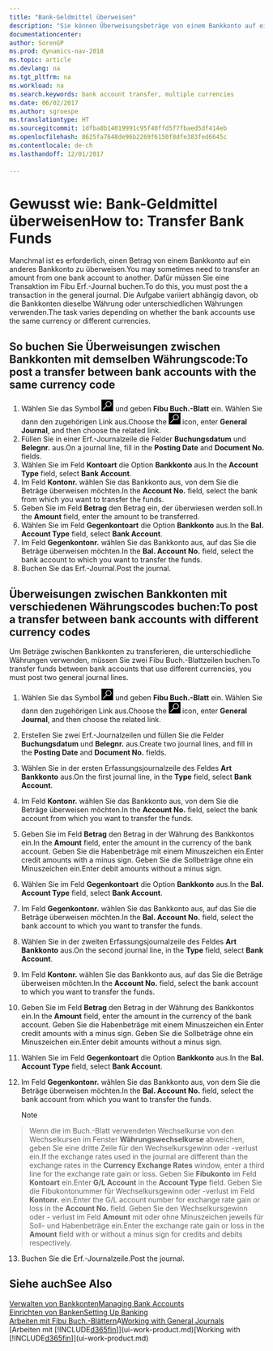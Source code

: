 ```yaml
---
title: "Bank-Geldmittel überweisen"
description: "Sie können Überweisungsbeträge von einem Bankkonto auf ein anders übertragen, einschließlich verschiedene Währungen, indem Sie die Transaktion im Fibu Erf.-Journal buchen."
documentationcenter: 
author: SorenGP
ms.prod: dynamics-nav-2018
ms.topic: article
ms.devlang: na
ms.tgt_pltfrm: na
ms.workload: na
ms.search.keywords: bank account transfer, multiple currencies
ms.date: 06/02/2017
ms.author: sgroespe
ms.translationtype: HT
ms.sourcegitcommit: 1dfba8b14019991c95f40ffd5f7fbaed5df414eb
ms.openlocfilehash: 8625fa7648de96b2269f6150f8dfe383fed6645c
ms.contentlocale: de-ch
ms.lasthandoff: 12/01/2017

---
```

# <a name="how-to-transfer-bank-funds"></a><span data-ttu-id="b61fa-103">Gewusst wie: Bank-Geldmittel überweisen</span><span class="sxs-lookup"><span data-stu-id="b61fa-103">How to: Transfer Bank Funds</span></span>
<span data-ttu-id="b61fa-104">Manchmal ist es erforderlich, einen Betrag von einem Bankkonto auf ein anderes Bankkonto zu überweisen.</span><span class="sxs-lookup"><span data-stu-id="b61fa-104">You may sometimes need to transfer an amount from one bank account to another.</span></span> <span data-ttu-id="b61fa-105">Dafür müssen Sie eine Transaktion im Fibu Erf.-Journal buchen.</span><span class="sxs-lookup"><span data-stu-id="b61fa-105">To do this, you must post the a transaction in the general journal.</span></span> <span data-ttu-id="b61fa-106">Die Aufgabe variiert abhängig davon, ob die Bankkonten dieselbe Währung oder unterschiedlichen Währungen verwenden.</span><span class="sxs-lookup"><span data-stu-id="b61fa-106">The task varies depending on whether the bank accounts use the same currency or different currencies.</span></span>

## <a name="to-post-a-transfer-between-bank-accounts-with-the-same-currency-code"></a><span data-ttu-id="b61fa-107">So buchen Sie Überweisungen zwischen Bankkonten mit demselben Währungscode:</span><span class="sxs-lookup"><span data-stu-id="b61fa-107">To post a transfer between bank accounts with the same currency code</span></span>
1. <span data-ttu-id="b61fa-108">Wählen Sie das Symbol ![Nach Seite oder Bericht suchen](media/ui-search/search_small.png "Nach Seite ober Bericht suchen") und geben **Fibu Buch.-Blatt** ein. Wählen Sie dann den zugehörigen Link aus.</span><span class="sxs-lookup"><span data-stu-id="b61fa-108">Choose the ![Search for Page or Report](media/ui-search/search_small.png "Search for Page or Report icon") icon, enter **General Journal**, and then choose the related link.</span></span>
2. <span data-ttu-id="b61fa-109">Füllen Sie in einer Erf.-Journalzeile die Felder **Buchungsdatum** und **Belegnr.** aus.</span><span class="sxs-lookup"><span data-stu-id="b61fa-109">On a journal line, fill in the **Posting Date** and **Document No.** fields.</span></span>
3. <span data-ttu-id="b61fa-110">Wählen Sie im Feld **Kontoart** die Option **Bankkonto** aus.</span><span class="sxs-lookup"><span data-stu-id="b61fa-110">In the **Account Type** field, select **Bank Account**.</span></span>
4. <span data-ttu-id="b61fa-111">Im Feld **Kontonr.** wählen Sie das Bankkonto aus, von dem Sie die Beträge überweisen möchten.</span><span class="sxs-lookup"><span data-stu-id="b61fa-111">In the **Account No.** field, select the bank from which you want to transfer the funds.</span></span>
5. <span data-ttu-id="b61fa-112">Geben Sie im Feld **Betrag** den Betrag ein, der überwiesen werden soll.</span><span class="sxs-lookup"><span data-stu-id="b61fa-112">In the **Amount** field, enter the amount to be transferred.</span></span>
6. <span data-ttu-id="b61fa-113">Wählen Sie im Feld **Gegenkontoart** die Option **Bankkonto** aus.</span><span class="sxs-lookup"><span data-stu-id="b61fa-113">In the **Bal. Account Type** field, select **Bank Account**.</span></span>
7. <span data-ttu-id="b61fa-114">Im Feld **Gegenkontonr.** wählen Sie das Bankkonto aus, auf das Sie die Beträge überweisen möchten.</span><span class="sxs-lookup"><span data-stu-id="b61fa-114">In the **Bal. Account No.** field, select the bank account to which you want to transfer the funds.</span></span>
8. <span data-ttu-id="b61fa-115">Buchen Sie das Erf.-Journal.</span><span class="sxs-lookup"><span data-stu-id="b61fa-115">Post the journal.</span></span>

## <a name="to-post-a-transfer-between-bank-accounts-with-different-currency-codes"></a><span data-ttu-id="b61fa-116">Überweisungen zwischen Bankkonten mit verschiedenen Währungscodes buchen:</span><span class="sxs-lookup"><span data-stu-id="b61fa-116">To post a transfer between bank accounts with different currency codes</span></span>
<span data-ttu-id="b61fa-117">Um Beträge zwischen Bankkonten zu transferieren, die unterschiedliche Währungen verwenden, müssen Sie zwei Fibu Buch.-Blattzeilen buchen.</span><span class="sxs-lookup"><span data-stu-id="b61fa-117">To transfer funds between bank accounts that use different currencies, you must post two general journal lines.</span></span>

1. <span data-ttu-id="b61fa-118">Wählen Sie das Symbol ![Nach Seite oder Bericht suchen](media/ui-search/search_small.png "Nach Seite ober Bericht suchen") und geben **Fibu Buch.-Blatt** ein. Wählen Sie dann den zugehörigen Link aus.</span><span class="sxs-lookup"><span data-stu-id="b61fa-118">Choose the ![Search for Page or Report](media/ui-search/search_small.png "Search for Page or Report icon") icon, enter **General Journal**, and then choose the related link.</span></span>
2. <span data-ttu-id="b61fa-119">Erstellen Sie zwei Erf.-Journalzeilen und füllen Sie die Felder **Buchungsdatum** und **Belegnr.** aus.</span><span class="sxs-lookup"><span data-stu-id="b61fa-119">Create two journal lines, and fill in the **Posting Date** and **Document No.** fields.</span></span>
3. <span data-ttu-id="b61fa-120">Wählen Sie in der ersten Erfassungsjournalzeile des Feldes **Art** **Bankkonto** aus.</span><span class="sxs-lookup"><span data-stu-id="b61fa-120">On the first journal line, in the **Type** field, select **Bank Account**.</span></span>
4. <span data-ttu-id="b61fa-121">Im Feld **Kontonr.** wählen Sie das Bankkonto aus, von dem Sie die Beträge überweisen möchten.</span><span class="sxs-lookup"><span data-stu-id="b61fa-121">In the **Account No.** field, select the bank account from which you want to transfer the funds.</span></span>
5. <span data-ttu-id="b61fa-122">Geben Sie im Feld **Betrag** den Betrag in der Währung des Bankkontos ein.</span><span class="sxs-lookup"><span data-stu-id="b61fa-122">In the **Amount** field, enter the amount in the currency of the bank account.</span></span> <span data-ttu-id="b61fa-123">Geben Sie die Habenbeträge mit einem Minuszeichen ein.</span><span class="sxs-lookup"><span data-stu-id="b61fa-123">Enter credit amounts with a minus sign.</span></span> <span data-ttu-id="b61fa-124">Geben Sie die Sollbeträge ohne ein Minuszeichen ein.</span><span class="sxs-lookup"><span data-stu-id="b61fa-124">Enter debit amounts without a minus sign.</span></span>
6. <span data-ttu-id="b61fa-125">Wählen Sie im Feld **Gegenkontoart** die Option **Bankkonto** aus.</span><span class="sxs-lookup"><span data-stu-id="b61fa-125">In the **Bal. Account Type** field, select **Bank Account**.</span></span>
7. <span data-ttu-id="b61fa-126">Im Feld **Gegenkontonr.** wählen Sie das Bankkonto aus, auf das Sie die Beträge überweisen möchten.</span><span class="sxs-lookup"><span data-stu-id="b61fa-126">In the **Bal. Account No.** field, select the bank account to which you want to transfer the funds.</span></span>
8. <span data-ttu-id="b61fa-127">Wählen Sie in der zweiten Erfassungsjournalzeile des Feldes **Art** **Bankkonto** aus.</span><span class="sxs-lookup"><span data-stu-id="b61fa-127">On the second journal line, in the **Type** field, select **Bank Account**.</span></span>
9. <span data-ttu-id="b61fa-128">Im Feld **Kontonr.** wählen Sie das Bankkonto aus, auf das Sie die Beträge überweisen möchten.</span><span class="sxs-lookup"><span data-stu-id="b61fa-128">In the **Account No.** field, select the bank account to which you want to transfer the funds.</span></span>
10. <span data-ttu-id="b61fa-129">Geben Sie im Feld **Betrag** den Betrag in der Währung des Bankkontos ein.</span><span class="sxs-lookup"><span data-stu-id="b61fa-129">In the **Amount** field, enter the amount in the currency of the bank account.</span></span> <span data-ttu-id="b61fa-130">Geben Sie die Habenbeträge mit einem Minuszeichen ein.</span><span class="sxs-lookup"><span data-stu-id="b61fa-130">Enter credit amounts with a minus sign.</span></span> <span data-ttu-id="b61fa-131">Geben Sie die Sollbeträge ohne ein Minuszeichen ein.</span><span class="sxs-lookup"><span data-stu-id="b61fa-131">Enter debit amounts without a minus sign.</span></span>
11. <span data-ttu-id="b61fa-132">Wählen Sie im Feld **Gegenkontoart** die Option **Bankkonto** aus.</span><span class="sxs-lookup"><span data-stu-id="b61fa-132">In the **Bal. Account Type** field, select **Bank Account**.</span></span>  
12. <span data-ttu-id="b61fa-133">Im Feld **Gegenkontonr.** wählen Sie das Bankkonto aus, von dem Sie die Beträge überweisen möchten.</span><span class="sxs-lookup"><span data-stu-id="b61fa-133">In the **Bal. Account No.** field, select the bank account from which you want to transfer the funds.</span></span>

    > [!NOTE]  
>   <span data-ttu-id="b61fa-134">Wenn die im Buch.-Blatt verwendeten Wechselkurse von den Wechselkursen im Fenster **Währungswechselkurse** abweichen, geben Sie eine dritte Zeile für den Wechselkursgewinn oder -verlust ein.</span><span class="sxs-lookup"><span data-stu-id="b61fa-134">If the exchange rates used in the journal are different than the exchange rates in the **Currency Exchange Rates** window, enter a third line for the exchange rate gain or loss.</span></span> <span data-ttu-id="b61fa-135">Geben Sie **Fibukonto** im Feld **Kontoart** ein.</span><span class="sxs-lookup"><span data-stu-id="b61fa-135">Enter **G/L Account** in the **Account Type** field.</span></span> <span data-ttu-id="b61fa-136">Geben Sie die Fibukontonummer für Wechselkursgewinn oder -verlust im Feld **Kontonr.** ein.</span><span class="sxs-lookup"><span data-stu-id="b61fa-136">Enter the G/L account number for exchange rate gain or loss in the **Account No.** field.</span></span> <span data-ttu-id="b61fa-137">Geben Sie den Wechselkursgewinn oder - verlust im Feld **Amount** mit oder ohne Minuszeichen jeweils für Soll- und Habenbeträge ein.</span><span class="sxs-lookup"><span data-stu-id="b61fa-137">Enter the exchange rate gain or loss in the **Amount** field with or without a minus sign for credits and debits respectively.</span></span>
13. <span data-ttu-id="b61fa-138">Buchen Sie die Erf.-Journalzeile.</span><span class="sxs-lookup"><span data-stu-id="b61fa-138">Post the journal.</span></span>

## <a name="see-also"></a><span data-ttu-id="b61fa-139">Siehe auch</span><span class="sxs-lookup"><span data-stu-id="b61fa-139">See Also</span></span>
[<span data-ttu-id="b61fa-140">Verwalten von Bankkonten</span><span class="sxs-lookup"><span data-stu-id="b61fa-140">Managing Bank Accounts</span></span>](bank-manage-bank-accounts.md)  
[<span data-ttu-id="b61fa-141">Einrichten von Banken</span><span class="sxs-lookup"><span data-stu-id="b61fa-141">Setting Up Banking</span></span>](bank-setup-banking.md)  
<span data-ttu-id="b61fa-142">[Arbeiten mit Fibu Buch.-Blättern](ui-work-general-journals.md)A</span><span class="sxs-lookup"><span data-stu-id="b61fa-142">[Working with General Journals](ui-work-general-journals.md)</span></span>  
<span data-ttu-id="b61fa-143">[Arbeiten mit [!INCLUDE[d365fin](includes/d365fin_md.md)]](ui-work-product.md)</span><span class="sxs-lookup"><span data-stu-id="b61fa-143">[Working with [!INCLUDE[d365fin](includes/d365fin_md.md)]](ui-work-product.md)</span></span>

